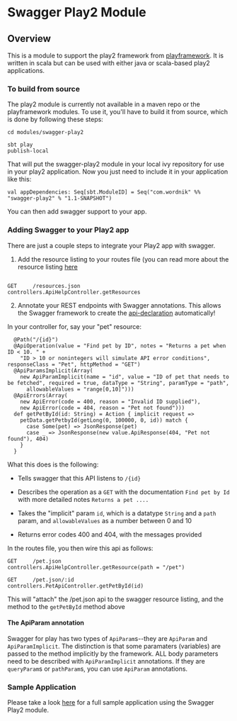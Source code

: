 # Swagger Play2 Module

## Overview
This is a module to support the play2 framework from [playframework](http://www.playframework.org).  It is written in scala but can be
used with either java or scala-based play2 applications.
 
### To build from source
The play2 module is currently not available in a maven repo or the playframework modules.  To use it, you'll have to
build it from source, which is done by following these steps:

````
cd modules/swagger-play2

sbt play
publish-local
````

That will put the swagger-play2 module in your local ivy repository for use in your play2 application.  Now you just need to
include it in your application like this:

````
val appDependencies: Seq[sbt.ModuleID] = Seq("com.wordnik" %% "swagger-play2" % "1.1-SNAPSHOT")

````

You can then add swagger support to your app.

### Adding Swagger to your Play2 app

There are just a couple steps to integrate your Play2 app with swagger.

1.  Add the resource listing to your routes file (you can read more about the resource listing [here](https://github.com/wordnik/swagger-core/wiki/Resource-Listing)

````

GET     /resources.json			                controllers.ApiHelpController.getResources

```` 

2.  Annotate your REST endpoints with Swagger annotations.  This allows the Swagger framework to create the [api-declaration](https://github.com/wordnik/swagger-core/wiki/API-Declaration) automatically!

In your controller for, say your "pet" resource:

````
  @Path("/{id}")
  @ApiOperation(value = "Find pet by ID", notes = "Returns a pet when ID < 10. " +
    "ID > 10 or nonintegers will simulate API error conditions", responseClass = "Pet", httpMethod = "GET")
  @ApiParamsImplicit(Array(
    new ApiParamImplicit(name = "id", value = "ID of pet that needs to be fetched", required = true, dataType = "String", paramType = "path",
      allowableValues = "range[0,10]")))
  @ApiErrors(Array(
    new ApiError(code = 400, reason = "Invalid ID supplied"),
    new ApiError(code = 404, reason = "Pet not found")))
  def getPetById(id: String) = Action { implicit request =>
    petData.getPetbyId(getLong(0, 100000, 0, id)) match {
      case Some(pet) => JsonResponse(pet)
      case _ => JsonResponse(new value.ApiResponse(404, "Pet not found"), 404)
    }
  }
````

What this does is the following:

* Tells swagger that this API listens to `/{id}`

* Describes the operation as a `GET` with the documentation `Find pet by Id` with more detailed notes `Returns a pet ....`

* Takes the "implicit" param `id`, which is a datatype `String` and a `path` param, and `allowableValues` as a number between 0 and 10

* Returns error codes 400 and 404, with the messages provided

In the routes file, you then wire this api as follows:

````
GET     /pet.json            controllers.ApiHelpController.getResource(path = "/pet")

GET     /pet.json/:id        controllers.PetApiController.getPetById(id)
````

This will "attach" the /pet.json api to the swagger resource listing, and the method to the `getPetById` method above

#### The ApiParam annotation

Swagger for play has two types of `ApiParam`s--they are `ApiParam` and `ApiParamImplicit`.  The distinction is that some
paramaters (variables) are passed to the method implicitly by the framework.  ALL body parameters need to be described
with `ApiParamImplicit` annotations.  If they are `queryParam`s or `pathParam`s, you can use `ApiParam` annotations.

### Sample Application

Please take a look [here](https://github.com/wordnik/swagger-core/tree/master/samples/scala-play2) for a full sample application using the Swagger Play2 module. 